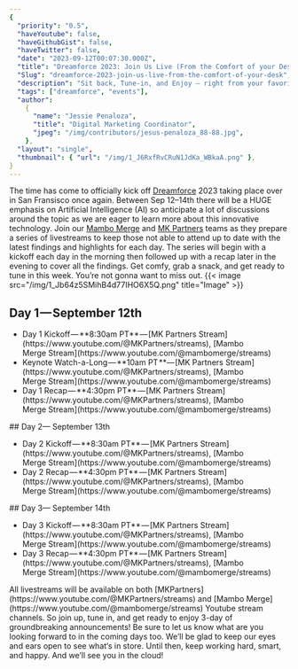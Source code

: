 ```yaml
---
{
  "priority": "0.5",
  "haveYoutube": false,
  "haveGithubGist": false,
  "haveTwitter": false,
  "date": "2023-09-12T00:07:30.000Z",
  "title": "Dreamforce 2023: Join Us Live (From the Comfort of your Desk)!",
  "Slug": "dreamforce-2023-join-us-live-from-the-comfort-of-your-desk",
  "description": "Sit back, Tune-in, and Enjoy — right from your favorite chair.",
  "tags": ["dreamforce", "events"],
  "author":
    {
      "name": "Jessie Penaloza",
      "title": "Digital Marketing Coordinator",
      "jpeg": "/img/contributors/jesus-penaloza_88-88.jpg",
    },
  "layout": "single",
  "thumbnail": { "url": "/img/1_J6RxfRvCRuN1JdKa_WBkaA.png" },
}
---
```


The time has come to officially kick off [Dreamforce](https://www.salesforce.com/dreamforce/) 2023 taking place over in San Fransisco once again. Between Sep 12–14th there will be a HUGE emphasis on Artificial Intelligence (AI) so anticipate a lot of discussions around the topic as we are eager to learn more about this innovative technology.
Join our [Mambo Merge](https://www.mambomerge.com/) and [MK Partners](https://www.mkpartners.com/) teams as they prepare a series of livestreams to keep those not able to attend up to date with the latest findings and highlights for each day. The series will begin with a kickoff each day in the morning then followed up with a recap later in the evening to cover all the findings.
Get comfy, grab a snack, and get ready to tune in this week. You’re not gonna want to miss out.
{{< image src="/img/1_Jb64z5SMihB4d77IHO6X5Q.png" title="Image" >}}

## Day 1 — September 12th

<ul><li>Day 1 Kickoff — **8:30am PT** — [MK Partners Stream](https://www.youtube.com/@MKPartners/streams), [Mambo Merge Stream](https://www.youtube.com/@mambomerge/streams)</li><li>Keynote Watch-a-Long — **10am PT **— [MK Partners Stream](https://www.youtube.com/@MKPartners/streams), [Mambo Merge Stream](https://www.youtube.com/@mambomerge/streams)</li><li>Day 1 Recap — **4:30pm PT** — [MK Partners Stream](https://www.youtube.com/@MKPartners/streams), [Mambo Merge Stream](https://www.youtube.com/@mambomerge/streams)</li></ul>
## Day 2— September 13th

<ul><li>Day 2 Kickoff — **8:30am PT** — [MK Partners Stream](https://www.youtube.com/@MKPartners/streams), [Mambo Merge Stream](https://www.youtube.com/@mambomerge/streams)</li><li>Day 2 Recap — **4:30pm PT** — [MK Partners Stream](https://www.youtube.com/@MKPartners/streams), [Mambo Merge Stream](https://www.youtube.com/@mambomerge/streams)</li></ul>
## Day 3— September 14th

<ul><li>Day 3 Kickoff — **8:30am PT** — [MK Partners Stream](https://www.youtube.com/@MKPartners/streams), [Mambo Merge Stream](https://www.youtube.com/@mambomerge/streams)</li><li>Day 3 Recap — **4:30pm PT** — [MK Partners Stream](https://www.youtube.com/@MKPartners/streams), [Mambo Merge Stream](https://www.youtube.com/@mambomerge/streams)</li></ul>All livestreams will be available on both [MKPartners](https://www.youtube.com/@MKPartners/streams) and [Mambo Merge](https://www.youtube.com/@mambomerge/streams) Youtube stream channels. So join up, tune in, and get ready to enjoy 3-day of groundbreaking announcements!
Be sure to let us know what are you looking forward to in the coming days too. We’ll be glad to keep our eyes and ears open to see what‘s in store.
Until then, keep working hard, smart, and happy. And we’ll see you in the cloud!
